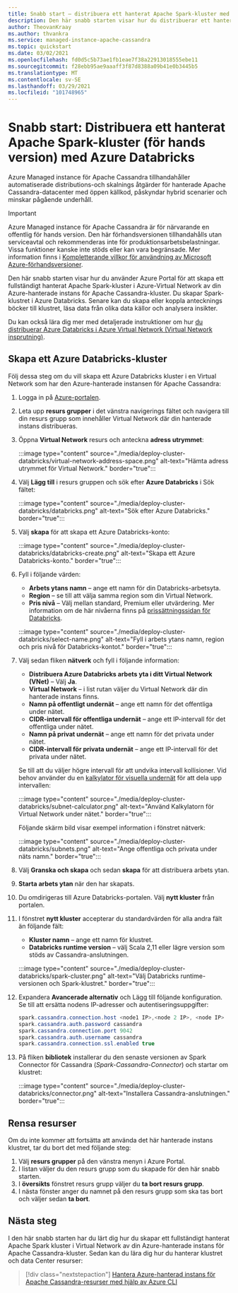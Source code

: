 ```yaml
---
title: Snabb start – distribuera ett hanterat Apache Spark-kluster med Azure Databricks
description: Den här snabb starten visar hur du distribuerar ett hanterat Apache Spark-kluster med Azure Databricks med hjälp av Azure Portal.
author: TheovanKraay
ms.author: thvankra
ms.service: managed-instance-apache-cassandra
ms.topic: quickstart
ms.date: 03/02/2021
ms.openlocfilehash: fd0d5c5b73ae1fb1eae7f38a22913018555ebe11
ms.sourcegitcommit: f28ebb95ae9aaaff3f87d8388a09b41e0b3445b5
ms.translationtype: MT
ms.contentlocale: sv-SE
ms.lasthandoff: 03/29/2021
ms.locfileid: "101748965"
---
```

# <a name="quickstart-deploy-a-managed-apache-spark-cluster-preview-with-azure-databricks"></a>Snabb start: Distribuera ett hanterat Apache Spark-kluster (för hands version) med Azure Databricks

Azure Managed instance för Apache Cassandra tillhandahåller automatiserade distributions-och skalnings åtgärder för hanterade Apache Cassandra-datacenter med öppen källkod, påskyndar hybrid scenarier och minskar pågående underhåll.

> [!IMPORTANT]
> Azure Managed instance för Apache Cassandra är för närvarande en offentlig för hands version.
> Den här förhandsversionen tillhandahålls utan serviceavtal och rekommenderas inte för produktionsarbetsbelastningar. Vissa funktioner kanske inte stöds eller kan vara begränsade.
> Mer information finns i [Kompletterande villkor för användning av Microsoft Azure-förhandsversioner](https://azure.microsoft.com/support/legal/preview-supplemental-terms/).

Den här snabb starten visar hur du använder Azure Portal för att skapa ett fullständigt hanterat Apache Spark-kluster i Azure-Virtual Network av din Azure-hanterade instans för Apache Cassandra-kluster. Du skapar Spark-klustret i Azure Databricks. Senare kan du skapa eller koppla antecknings böcker till klustret, läsa data från olika data källor och analysera insikter.

Du kan också lära dig mer med detaljerade instruktioner om hur [du distribuerar Azure Databricks i Azure Virtual Network (Virtual Network insprutning)](/azure/databricks/administration-guide/cloud-configurations/azure/vnet-inject).

## <a name="create-an-azure-databricks-cluster"></a>Skapa ett Azure Databricks-kluster

Följ dessa steg om du vill skapa ett Azure Databricks kluster i en Virtual Network som har den Azure-hanterade instansen för Apache Cassandra:

1. Logga in på [Azure-portalen](https://portal.azure.com/).

1. Leta upp **resurs grupper** i det vänstra navigerings fältet och navigera till din resurs grupp som innehåller Virtual Network där din hanterade instans distribueras.

1. Öppna **Virtual Network** resurs och anteckna **adress utrymmet**:

    :::image type="content" source="./media/deploy-cluster-databricks/virtual-network-address-space.png" alt-text="Hämta adress utrymmet för Virtual Network." border="true":::

1. Välj **Lägg till** i resurs gruppen och sök efter **Azure Databricks** i Sök fältet:

    :::image type="content" source="./media/deploy-cluster-databricks/databricks.png" alt-text="Sök efter Azure Databricks." border="true":::

1. Välj **skapa** för att skapa ett Azure Databricks-konto:

    :::image type="content" source="./media/deploy-cluster-databricks/databricks-create.png" alt-text="Skapa ett Azure Databricks-konto." border="true":::

1. Fyll i följande värden:

   * **Arbets ytans namn** – ange ett namn för din Databricks-arbetsyta.
   * **Region** – se till att välja samma region som din Virtual Network.
   * **Pris nivå** – Välj mellan standard, Premium eller utvärdering. Mer information om de här nivåerna finns på [prissättningssidan för Databricks](https://azure.microsoft.com/pricing/details/databricks/).

    :::image type="content" source="./media/deploy-cluster-databricks/select-name.png" alt-text="Fyll i arbets ytans namn, region och pris nivå för Databricks-kontot." border="true":::

1. Välj sedan fliken **nätverk** och fyll i följande information:

   * **Distribuera Azure Databricks arbets yta i ditt Virtual Network (VNet)** – Välj **Ja**.
   * **Virtual Network** – i list rutan väljer du Virtual Network där din hanterade instans finns.
   * **Namn på offentligt undernät** – ange ett namn för det offentliga under nätet.
   * **CIDR-intervall för offentliga undernät** – ange ett IP-intervall för det offentliga under nätet.
   * **Namn på privat undernät** – ange ett namn för det privata under nätet.
   * **CIDR-intervall för privata undernät** – ange ett IP-intervall för det privata under nätet.

   Se till att du väljer högre intervall för att undvika intervall kollisioner. Vid behov använder du en [kalkylator för visuella undernät](https://www.fryguy.net/wp-content/tools/subnets.html) för att dela upp intervallen:

   :::image type="content" source="./media/deploy-cluster-databricks/subnet-calculator.png" alt-text="Använd Kalkylatorn för Virtual Network under nätet." border="true":::

   Följande skärm bild visar exempel information i fönstret nätverk:

   :::image type="content" source="./media/deploy-cluster-databricks/subnets.png" alt-text="Ange offentliga och privata under näts namn." border="true":::

1. Välj **Granska och skapa** och sedan **skapa** för att distribuera arbets ytan.

1. **Starta arbets ytan** när den har skapats.

1. Du omdirigeras till Azure Databricks-portalen. Välj **nytt kluster** från portalen.

1. I fönstret **nytt kluster** accepterar du standardvärden för alla andra fält än följande fält:

   * **Kluster namn** – ange ett namn för klustret.
   * **Databricks runtime version** – välj Scala 2,11 eller lägre version som stöds av Cassandra-anslutningen.

    :::image type="content" source="./media/deploy-cluster-databricks/spark-cluster.png" alt-text="Välj Databricks runtime-versionen och Spark-klustret." border="true":::

1. Expandera **Avancerade alternativ** och Lägg till följande konfiguration. Se till att ersätta nodens IP-adresser och autentiseringsuppgifter:

    ```java
    spark.cassandra.connection.host <node1 IP>,<node 2 IP>, <node IP>
    spark.cassandra.auth.password cassandra
    spark.cassandra.connection.port 9042
    spark.cassandra.auth.username cassandra
    spark.cassandra.connection.ssl.enabled true
    ```

1. På fliken **bibliotek** installerar du den senaste versionen av Spark Connector för Cassandra (*Spark-Cassandra-Connector*) och startar om klustret:

    :::image type="content" source="./media/deploy-cluster-databricks/connector.png" alt-text="Installera Cassandra-anslutningen." border="true":::

## <a name="clean-up-resources"></a>Rensa resurser

Om du inte kommer att fortsätta att använda det här hanterade instans klustret, tar du bort det med följande steg:

1. Välj **resurs grupper** på den vänstra menyn i Azure Portal.
1. I listan väljer du den resurs grupp som du skapade för den här snabb starten.
1. I **översikts** fönstret resurs grupp väljer du **ta bort resurs grupp**.
3. I nästa fönster anger du namnet på den resurs grupp som ska tas bort och väljer sedan **ta bort**.

## <a name="next-steps"></a>Nästa steg

I den här snabb starten har du lärt dig hur du skapar ett fullständigt hanterat Apache Spark kluster i Virtual Network av din Azure-hanterade instans för Apache Cassandra-kluster. Sedan kan du lära dig hur du hanterar klustret och data Center resurser: 

> [!div class="nextstepaction"]
> [Hantera Azure-hanterad instans för Apache Cassandra-resurser med hjälp av Azure CLI](manage-resources-cli.md)

